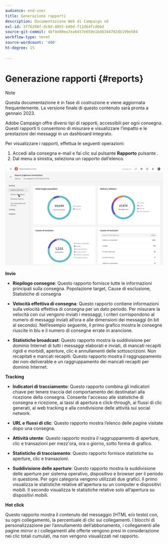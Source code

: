```yaml
---
audience: end-user
title: Generazione rapporti
description: Documentazione Web di Campaign v8
exl-id: 3f76298f-dc0d-4055-b89d-f11d64fcd66d
source-git-commit: 4bf4e80ea7ea6457e659e1bd8344702db199e584
workflow-type: tm+mt
source-wordcount: '400'
ht-degree: 1%

---
```


# Generazione rapporti {#reports}

>[!NOTE]
>
>Questa documentazione è in fase di costruzione e viene aggiornata frequentemente. La versione finale di questo contenuto sarà pronta a gennaio 2023.

<!--
detail delivery reports and how to access them

same content as in v7 (excepted for the navigation that is similar to AJO
-->

Adobe Campaign offre diversi tipi di rapporti, accessibili per ogni consegna. Questi rapporti ti consentono di misurare e visualizzare l’impatto e le prestazioni dei messaggi in un dashboard integrato.

Per visualizzare i rapporti, effettua le seguenti operazioni:

1. Accedi alla consegna e-mail e fai clic sul pulsante **Rapporto** pulsante .
1. Dal menu a sinistra, seleziona un rapporto dall’elenco.

![](assets/reporting.png)

**Invio**

* **Riepilogo consegne**: Questo rapporto fornisce tutte le informazioni principali sulla consegna. Popolazione target, Cause di esclusione, Statistiche di consegna

* **Velocità effettiva di consegna**: Questo rapporto contiene informazioni sulla velocità effettiva di consegna per un dato periodo. Per misurare la velocità con cui vengono inviati i messaggi, i criteri corrispondono al numero di messaggi inviati all’ora e alle dimensioni dei messaggi (in bit al secondo). Nell’esempio seguente, il primo grafico mostra le consegne riuscite in blu e il numero di consegne errate in arancione.

* **Statistiche broadcast**: Questo rapporto mostra la suddivisione per dominio Internet di tutti i messaggi elaborati e inviati, di mancati recapiti rigidi e morbidi, aperture, clic e annullamenti delle sottoscrizioni.
Non recapitati e mancati recapiti: Questo rapporto mostra il raggruppamento dei non-deliverable e un raggruppamento dei mancati recapiti per dominio Internet.

**Tracking**

* **Indicatori di tracciamento**: Questo rapporto combina gli indicatori chiave per tenere traccia del comportamento dei destinatari alla ricezione della consegna. Consente l&#39;accesso alle statistiche di consegna e ricezione, ai tassi di apertura e click-through, ai flussi di clic generati, al web tracking e alla condivisione delle attività sui social network.

* **URL e flussi di clic**: Questo rapporto mostra l’elenco delle pagine visitate dopo una consegna.

* **Attività utente**: Questo rapporto mostra il raggruppamento di aperture, clic e transazioni per mezz&#39;ora, ora o giorno, sotto forma di grafico.

* **Statistiche di tracciamento**: Questo rapporto fornisce statistiche su aperture, clic e transazioni.

* **Suddivisione delle aperture**: Questo rapporto mostra la suddivisione delle aperture per sistema operativo, dispositivo e browser per il periodo in questione. Per ogni categoria vengono utilizzati due grafici. Il primo visualizza le statistiche relative all&#39;apertura su un computer e dispositivi mobili. Il secondo visualizza le statistiche relative solo all’apertura su dispositivi mobili.

**Hot click**

Questo rapporto mostra il contenuto del messaggio (HTML e/o testo) con, su ogni collegamento, la percentuale di clic sui collegamenti. I blocchi di personalizzazione per l’annullamento dell’abbonamento, i collegamenti alle pagine mirror e i collegamenti alle offerte vengono presi in considerazione nei clic totali cumulati, ma non vengono visualizzati nel rapporto.
